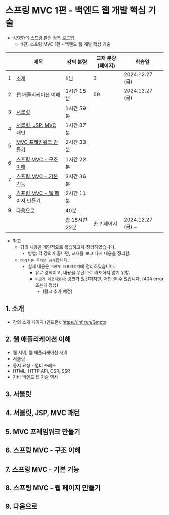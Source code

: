 # 스프링 MVC 1편 - 백엔드 웹 개발 핵심 기술

- 김영한의 스프링 완전 정복 로드맵
  - 4편) 스프링 MVC 1편 - 백엔드 웹 개발 핵심 기술

|   | 제목                                            | 강의 분량      | 교재 분량 (페이지) | 학습일              |
|---|-----------------------------------------------|------------|-------------|------------------|
| 1 | [소개](#1-소개)                                   | 5분         | 3           | 2024.12.27 (금)   |
| 2 | [웹 애플리케이션 이해](#2-웹-애플리케이션-이해)                 | 1시간 15분    | 59          | 2024.12.27 (금)   |
| 3 | [서블릿](#3-서블릿)                                 | 1시간 59분    |             |                  |
| 4 | [서블릿, JSP, MVC 패턴](#4-서블릿-jsp-mvc-패턴)         | 1시간 37분    |             |                  |
| 5 | [MVC 프레임워크 만들기](#5-mvc-프레임워크-만들기)             | 2시간 33분    |             |                  |
| 6 | [스프링 MVC - 구조 이해](#6-스프링-mvc---구조-이해)         | 1시간 22분    |             |                  |
| 7 | [스프링 MVC - 기본 기능](#7-스프링-mvc---기본-기능)         | 3시간 36분    |             |                  |
| 8 | [스프링 MVC - 웹 페이지 만들기](#8-스프링-mvc---웹-페이지-만들기) | 2시간 11분    |             |                  |
| 9 | [다음으로](#9-다음으로)                               | 40분        |             |                  |
|   |                                               | 총 15시간 22분 | 총 ? 페이지     | 2024.12.27 (금) ~ |

- 참고
  - 강의 내용을 개인적으로 복습하고자 정리하였습니다.
    - 방법: 각 강의가 끝나면, 교재를 보고 다시 내용을 정리함.
  - `여기서는 목차만 공개`합니다.
    - 실제 내용은 `비공개 레포지토리`에 정리하였습니다.
      - 유료 강의이고, 내용을 무단으로 배포하지 않기 위함.
      - `비공개 레포지토리`: 링크가 있긴하지만, 저만 볼 수 있습니다. (404 error 뜨는게 정상)
        - (링크 추가 예정)

## 1. 소개

- 강의 소개 페이지 (인프런): https://inf.run/Gmptq

## 2. 웹 애플리케이션 이해

- 웹 서버, 웹 애플리케이션 서버
- 서블릿
- 동시 요청 - 멀티 쓰레드
- HTML, HTTP API, CSR, SSR
- 자바 백엔드 웹 기술 역사

## 3. 서블릿

## 4. 서블릿, JSP, MVC 패턴

## 5. MVC 프레임워크 만들기

## 6. 스프링 MVC - 구조 이해

## 7. 스프링 MVC - 기본 기능

## 8. 스프링 MVC - 웹 페이지 만들기

## 9. 다음으로